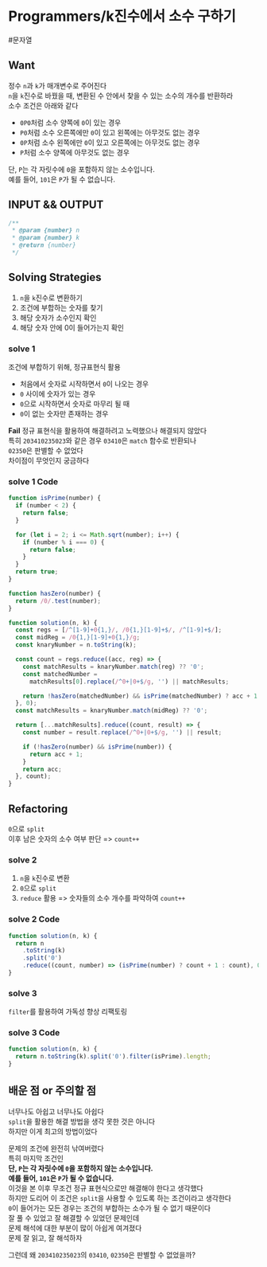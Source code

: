 # Programmers/k진수에서 소수 구하기

#문자열

## Want

정수 `n`과 `k`가 매개변수로 주어진다  
`n`을 `k`진수로 바꿨을 때, 변환된 수 안에서 찾을 수 있는 소수의 개수를 반환하라  
소수 조건은 아래와 같다

- `0P0`처럼 소수 양쪽에 `0`이 있는 경우
- `P0`처럼 소수 오른쪽에만 `0`이 있고 왼쪽에는 아무것도 없는 경우
- `0P`처럼 소수 왼쪽에만 `0`이 있고 오른쪽에는 아무것도 없는 경우
- `P`처럼 소수 양쪽에 아무것도 없는 경우

단, `P`는 각 자릿수에 `0`을 포함하지 않는 소수입니다.  
 예를 들어, `101`은 `P`가 될 수 없습니다.

## INPUT && OUTPUT

```js
/**
 * @param {number} n
 * @param {number} k
 * @return {number}
 */
```

## Solving Strategies

1. `n`을 `k`진수로 변환하기
2. 조건에 부합하는 숫자를 찾기
3. 해당 숫자가 소수인지 확인
4. 해당 숫자 안에 0이 들어가는지 확인

### solve 1

조건에 부합하기 위해, 정규표현식 활용

- 처음에서 숫자로 시작하면서 `0`이 나오는 경우
- `0` 사이에 숫자가 있는 경우
- `0`으로 시작하면서 숫자로 마무리 될 때
- `0`이 없는 숫자만 존재하는 경우

**Fail**
정규 표현식을 활용하여 해결하려고 노력했으나 해결되지 않았다  
특히 `203410235023`와 같은 경우 `03410`은 `match` 함수로 반환되나  
`02350`은 판별할 수 없었다  
차이점이 무엇인지 궁금하다

### solve 1 Code

```js
function isPrime(number) {
  if (number < 2) {
    return false;
  }

  for (let i = 2; i <= Math.sqrt(number); i++) {
    if (number % i === 0) {
      return false;
    }
  }
  return true;
}

function hasZero(number) {
  return /0/.test(number);
}

function solution(n, k) {
  const regs = [/^[1-9]+0{1,}/, /0{1,}[1-9]+$/, /^[1-9]+$/];
  const midReg = /0{1,}[1-9]+0{1,}/g;
  const knaryNumber = n.toString(k);

  const count = regs.reduce((acc, reg) => {
    const matchResults = knaryNumber.match(reg) ?? '0';
    const matchedNumber =
      matchResults[0].replace(/^0+|0+$/g, '') || matchResults;

    return !hasZero(matchedNumber) && isPrime(matchedNumber) ? acc + 1 : acc;
  }, 0);
  const matchResults = knaryNumber.match(midReg) ?? '0';

  return [...matchResults].reduce((count, result) => {
    const number = result.replace(/^0+|0+$/g, '') || result;

    if (!hasZero(number) && isPrime(number)) {
      return acc + 1;
    }
    return acc;
  }, count);
}
```

## Refactoring

`0`으로 `split`  
이후 남은 숫자의 소수 여부 판단 => `count++`

### solve 2

1. `n`을 `k`진수로 변환
2. `0`으로 `split`
3. `reduce` 활용 => 숫자들의 소수 개수를 파악하여 `count++`

### solve 2 Code

```js
function solution(n, k) {
  return n
    .toString(k)
    .split('0')
    .reduce((count, number) => (isPrime(number) ? count + 1 : count), 0);
}
```

### solve 3

`filter`를 활용하여 가독성 향상 리팩토링

### solve 3 Code

```js
function solution(n, k) {
  return n.toString(k).split('0').filter(isPrime).length;
}
```

## 배운 점 or 주의할 점

너무나도 아쉽고 너무나도 아쉽다  
`split`을 활용한 해결 방법을 생각 못한 것은 아니다  
하지만 이게 최고의 방법이었다

문제의 조건에 완전히 낚여버렸다  
특히 마지막 조건인  
**단, `P`는 각 자릿수에 `0`을 포함하지 않는 소수입니다.**  
**예를 들어, `101`은 `P`가 될 수 없습니다.**  
이것을 본 이후 무조건 정규 표현식으로만 해결해야 한다고 생각했다  
하지만 도리어 이 조건은 `split`을 사용할 수 있도록 하는 조건이라고 생각한다  
`0`이 들어가는 모든 경우는 조건의 부합하는 소수가 될 수 없기 때문이다  
잘 풀 수 있었고 잘 해결할 수 있었던 문제인데  
문제 해석에 대한 부분이 많이 아쉽게 여겨졌다  
문제 잘 읽고, 잘 해석하자

그런데 왜 `203410235023`의 `03410`, `02350`은 판별할 수 없었을까?
